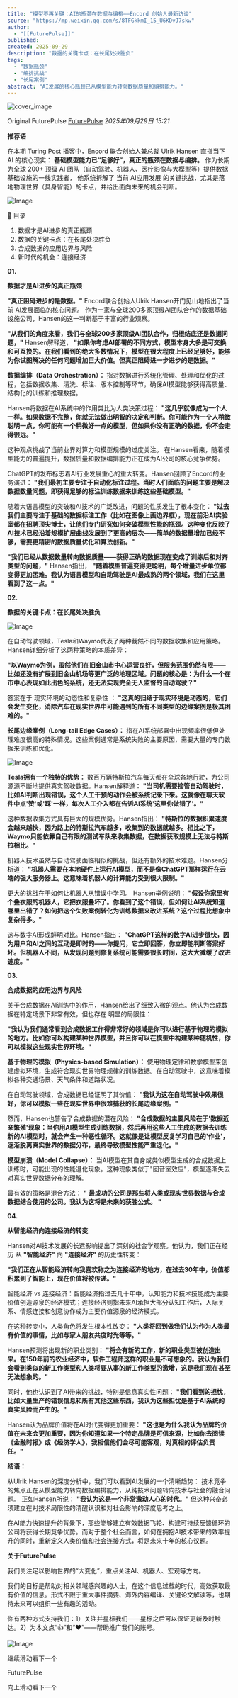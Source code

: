 ```yaml
---
title: "模型不再关键：AI的瓶颈在数据与编排——Encord 创始人最新访谈"
source: "https://mp.weixin.qq.com/s/8TFGkkmI_15_U6KDvJ7skw"
author:
  - "[[FuturePulse]]"
published:
created: 2025-09-29
description: "数据的关键卡点：在长尾处决胜负"
tags:
  - "数据瓶颈"
  - "编排挑战"
  - "长尾案例"
abstract: "AI发展的核心瓶颈已从模型能力转向数据质量和编排能力。"
---
```

![cover_image](https://mmbiz.qpic.cn/sz_mmbiz_jpg/pNr8qpA7uS8S9u1b8CwMw22MWaAibRYOZdEROgZbzAGkMictBSiaXBtqMdEWeFCKibOaCQ20TWiauXm3xqf6eUxMn6Q/0?wx_fmt=jpeg)

Original FuturePulse [FuturePulse](https://mp.weixin.qq.com/s/) *2025年09月29日 15:21*

**推荐语**

  

在本期 Turing Post 播客中，Encord 联合创始人兼总裁 Ulrik Hansen 直指当下 AI 的核心现实： **基础模型能力已“足够好”，真正的瓶颈在数据与编排。** 作为长期为全球 200+ 顶级 AI 团队（自动驾驶、机器人、医疗影像与大模型等）提供数据基础设施的一线实践者， 他系统拆解了 当前 AI应用发展 的关键挑战，尤其是落地物理世界（具身智能）的卡点，并给出面向未来的机会判断。

  

![Image](https://mmbiz.qpic.cn/sz_mmbiz_jpg/pNr8qpA7uS8S9u1b8CwMw22MWaAibRYOZIS3oGqN2HyrTfQ8VFlicEVZhZeBnsiaz3ia7q2Ig5ibcJs2x6O0Fn5wyMQ/640?wx_fmt=jpeg&from=appmsg&tp=webp&wxfrom=5&wx_lazy=1#imgIndex=0)

💬 目录

1. 数据才是AI进步的真正瓶颈
2. 数据的关键卡点：在长尾处决胜负
3. 合成数据的应用边界与风险
4. 新时代的机会：连接经济

  

  

**01.**

**数据才是AI进步的真正瓶颈**

  

**"真正阻碍进步的是数据。"** Encord联合创始人Ulrik Hansen开门见山地指出了当前 AI发展面临的核心问题。 作为一家与全球200多家顶级AI团队合作的数据基础设施公司，Hansen的这一判断基于丰富的行业观察。

  

**"从我们的角度来看，我们与全球200多家顶级AI团队合作，归根结底还是数据问题，"** Hansen解释道， **"如果你考虑AI部署的不同方式，模型本身大多是可交换和可互换的。在我们看到的绝大多数情况下，模型在很大程度上已经足够好，能够为你试图解决的任何问题增加巨大价值。但真正阻碍进一步进步的是数据。"**

  

**数据编排（Data Orchestration）：** 指对数据进行系统化管理、处理和优化的过程，包括数据收集、清洗、标注、版本控制等环节，确保AI模型能够获得高质量、结构化的训练和推理数据。

  

Hansen将数据在AI系统中的作用类比为人类决策过程： **"这几乎就像成为一个人一样。如果数据不完整，你就无法做出明智的决定和判断。你可能作为一个人稍微聪明一点，你可能有一个稍微好一点的模型，但如果你没有正确的数据，你不会走得很远。"**

  

这种观点挑战了当前业界对算力和模型规模的过度关注。 在Hansen看来，随着模型能力的普遍提升，数据质量和数据编排能力正在成为AI公司的核心竞争优势。

  

ChatGPT的发布标志着AI行业发展重心的重大转变。Hansen回顾了Encord的业务演进： **"我们最初主要专注于自动化标注过程。当时人们面临的问题主要是解决数据数量问题，即获得足够的标注训练数据来训练这些基础模型。"**

  

随着大语言模型的突破和AI技术的广泛改进，问题的性质发生了根本变化： **"过去我们主要专注于基础的数据标注工作（比如在图像上画边界框），现在前沿AI实验室都在招聘顶尖博士，让他们专门研究如何突破模型性能的瓶颈。这种变化反映了AI技术已经沿着规模扩展曲线发展到了更高的层次——简单的数据量增加已经不够，需要更精密的数据质量优化和算法创新。"**

  

**"我们已经从数据数量转向数据质量——获得正确的数据现在变成了训练后和对齐类型的问题，"** Hansen指出， **"随着模型普遍变得更聪明，每个增量进步单位都变得更加困难。我认为语言模型和自动驾驶是AI最成熟的两个领域，我们在这里看到了这一点。"**

  

  

**02.**

**数据的关键卡点：在长尾处决胜负**

  

  

![Image](https://mmbiz.qpic.cn/sz_mmbiz_png/pNr8qpA7uS8S9u1b8CwMw22MWaAibRYOZyibyuQXhf5libH5ziaRxJcw5gianesiaUbedz8DEQfZibIdnCqosRTtsbh1Q/640?wx_fmt=png&from=appmsg&tp=webp&wxfrom=5&wx_lazy=1#imgIndex=1)

  

  

在自动驾驶领域，Tesla和Waymo代表了两种截然不同的数据收集和应用策略。Hansen详细分析了这两种策略的本质差异：

  

**"以Waymo为例，虽然他们在旧金山市中心运营良好，但服务范围仍然有限——比如还没有扩展到旧金山机场等更广泛的地理区域。问题的核心是：为什么一个在市中心表现如此出色的系统，还无法实现完全无人监督的自动驾驶？"**

  

答案在于 现实环境的动态性和复杂性 ： **"这真的归结于现实环境是动态的，它们会发生变化，消除汽车在现实世界中可能遇到的所有不同类型的边缘案例是极其困难的。"**

  

**长尾边缘案例（Long-tail Edge Cases）：** 指在AI系统部署中出现频率很低但处理难度很高的特殊情况。这些案例通常是系统失败的主要原因，需要大量的专门数据来训练和优化。

  

  

![Image](https://mmbiz.qpic.cn/sz_mmbiz_png/pNr8qpA7uS8S9u1b8CwMw22MWaAibRYOZNGJKyyH7eiaCibuNlG3tzLCAIPU7LIWjlDhD61aPmRFibaI8Pmzp0ZUzQ/640?wx_fmt=png&from=appmsg&tp=webp&wxfrom=5&wx_lazy=1#imgIndex=2)

  

  

**Tesla拥有一个独特的优势：** 数百万辆特斯拉汽车每天都在全球各地行驶，为公司源源不断地提供真实驾驶数据。Hansen解释道： **"当司机需要接管自动驾驶时，比如AI判断出现错误，这个人工干预的动作会被系统记录下来。这就像在聊天软件中点'赞'或'踩'一样，每次人工介入都在告诉AI系统'这里你做错了'。"**

  

这种数据收集方式具有巨大的规模优势。Hansen指出： **"特斯拉的数据积累速度会越来越快，因为路上的特斯拉汽车越多，收集到的数据就越多。相比之下，Waymo只能依靠自己有限的测试车队来收集数据，在数据获取规模上无法与特斯拉相比。"**

  

机器人技术虽然与自动驾驶面临相似的挑战，但还有额外的技术难题。Hansen分析道： **"机器人需要在本地硬件上运行AI模型，而不是像ChatGPT那样运行在云端的强大服务器上。这意味着机器人的计算能力受到很大限制。"**

  

更大的挑战在于如何让机器人从错误中学习。 Hansen举例说明： **"假设你家里有个叠衣服的机器人，它把衣服叠坏了。你看到了这个错误，但如何让AI系统知道哪里出错了？如何把这个失败案例转化为训练数据来改进系统？这个过程比想象中复杂得多。"**

  

这与数字AI形成鲜明对比。Hansen指出： **"ChatGPT这样的数字AI进步很快，因为用户和AI之间的互动是即时的——你提问，它立即回答，你立即能判断答案好坏。但机器人不同，从发现问题到修复系统可能需要很长时间，这大大减缓了改进速度。"**

  

  

**03.**

**合成数据的应用边界与风险**

  

关于合成数据在AI训练中的作用，Hansen给出了细致入微的观点。他认为合成数据在特定场景下非常有效，但也存在 明显的局限性：

  

**"我认为我们通常看到合成数据工作得非常好的领域是你可以进行基于物理的模拟的地方。比如你可以构建某种世界模型，并且你可以在模型中构建某种随机性，你可以模拟这些现实世界环境。"**

  

**基于物理的模拟（Physics-based Simulation）：** 使用物理定律和数学模型来创建虚拟环境，生成符合现实世界物理规律的训练数据。在自动驾驶中，这意味着模拟各种交通场景、天气条件和道路状况。

  

在自动驾驶领域，合成数据已经证明了其价值： **"我认为这在自动驾驶中效果很好，你可以模拟一些在现实世界中很难捕获的长尾边缘案例。"**

  

然而，Hansen也警告了合成数据的潜在风险： **"合成数据的主要风险在于'数据近亲繁殖'现象：当你用AI模型生成训练数据，然后再用这些人工生成的数据去训练新的AI模型时，就会产生一种恶性循环。这就像是让模型反复学习自己的'作业'，逐渐脱离真实世界的数据分布，最终导致模型性能严重退化。"**

  

**模型崩溃（Model Collapse）：** 当AI模型在其自身或类似模型生成的合成数据上训练时，可能出现的性能退化现象。这种现象类似于"回音室效应"，模型逐渐失去对真实世界数据分布的理解。

  

最有效的策略是混合方法： **"** **最成功的公司是那些将人类或现实世界数据与合成数据结合使用的公司。我认为这将是未来的获胜公式。** **"**

  

  

**04.**

**从智能经济向连接经济的转变**

  

Hansen对AI技术发展的长远影响提出了深刻的社会学观察。他认为，我们正在经历 从 **"智能经济"** 向 **"连接经济"** 的历史性转变：

  

**"我们正在从智能经济转向我喜欢称之为连接经济的地方，在过去30年中，价值都积累到了智能上，现在价值将被传递。"**

  

智能经济 vs 连接经济：智能经济指过去几十年中，认知能力和技术技能成为主要价值创造源泉的经济模式；连接经济则指未来AI承担大部分认知工作后，人际关系、情感连接和创意协作成为主要价值源泉的经济模式。

  

在这种转变中，人类角色将发生根本性改变： **"人类将回到做我们认为作为人类最有价值的事情，比如与家人朋友共度时光等等。"**

  

Hansen预测将出现新的职业类别： **"将会有新的工作，新的职业类型被创造出来。在150年前的农业经济中，软件工程师这样的职业是不可想象的。我认为我们会看到类似的新工作类型和人类将要从事的新工作类型的激增，这是我们现在甚至无法想象的。"**

  

同时，他也认识到了AI带来的挑战，特别是信息真实性问题： **"我们看到的担忧，比如大量生产的错误信息和所有其他这些东西，我认为这些担忧是基于AI系统的真实风险而产生的。"**

  

Hansen认为品牌价值将在AI时代变得更加重要： **"这也是为什么我认为品牌的价值在未来会更加重要，因为你知道如果一个特定品牌是可信来源，比如你去阅读《金融时报》或《经济学人》，我相信他们会尽可能客观，对真相的评估负责任。"**

  

  

**结语：**

从Ulrik Hansen的深度分析中，我们可以看到AI发展的一个清晰趋势： 技术竞争的焦点正在从模型能力转向数据编排能力，从纯技术问题转向技术与社会的融合问题。 正如Hansen所说： **"我认为这是一个非常激动人心的时代。"** 但这种兴奋必须建立在对技术局限性的清醒认识和对社会影响的深度思考之上。

  

在AI能力快速提升的背景下，那些能够建立有效数据飞轮、构建可持续反馈循环的公司将获得长期竞争优势。而对于整个社会而言，如何在拥抱AI技术带来的效率提升的同时，重新定义人类价值和社会连接方式，将是未来十年的核心议题。

  

  

  

**关于FuturePulse**

我们关注足以影响世界的“大变化”，重点关注AI、机器人、宏观等方向。

我们的目标是帮助对相关领域感兴趣的人士，在这个信息过载的时代，高效获取最有价值的信息。形式不限于重大事件摘要、海外内容编译、关键论文解读等，也期待未来可以组织一些有趣的活动。

你有两种方式支持我们：1）关注并星标我们——星标之后可以保证更新及时触达。2）为本文点“👍”和“♥️”——帮助推广我们的账号。

  

![Image](https://mp.weixin.qq.com/s/www.w3.org/2000/svg'%20xmlns:xlink='http://www.w3.org/1999/xlink'%3E%3Ctitle%3E%3C/title%3E%3Cg%20stroke='none'%20stroke-width='1'%20fill='none'%20fill-rule='evenodd'%20fill-opacity='0'%3E%3Cg%20transform='translate(-249.000000,%20-126.000000)'%20fill='%23FFFFFF'%3E%3Crect%20x='249'%20y='126'%20width='1'%20height='1'%3E%3C/rect%3E%3C/g%3E%3C/g%3E%3C/svg%3E)

  

继续滑动看下一个

FuturePulse

向上滑动看下一个